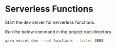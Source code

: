 # Serverless Functions

Start the dev server for serverless functions.

Run the below command in the project root directory.

```bash
yarn vercel dev --cwd functions --listen 3003
```
